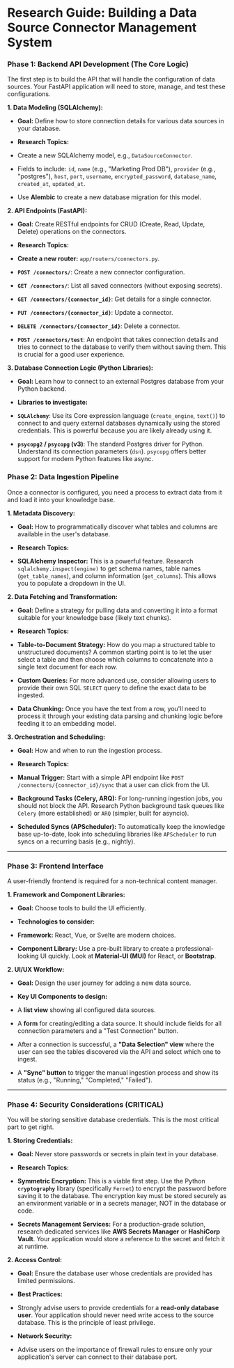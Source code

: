 # Research Guide: Building a Data Source Connector Management System

  
### Phase 1: Backend API Development (The Core Logic)

  

The first step is to build the API that will handle the configuration of data sources. Your FastAPI application will need to store, manage, and test these configurations.

  

**1. Data Modeling (SQLAlchemy):**

- **Goal:** Define how to store connection details for various data sources in your database.

- **Research Topics:**

- Create a new SQLAlchemy model, e.g., `DataSourceConnector`.

- Fields to include: `id`, `name` (e.g., "Marketing Prod DB"), `provider` (e.g., "postgres"), `host`, `port`, `username`, `encrypted_password`, `database_name`, `created_at`, `updated_at`.

- Use **Alembic** to create a new database migration for this model.

  

**2. API Endpoints (FastAPI):**

- **Goal:** Create RESTful endpoints for CRUD (Create, Read, Update, Delete) operations on the connectors.

- **Research Topics:**

- **Create a new router:** `app/routers/connectors.py`.

- **`POST /connectors/`**: Create a new connector configuration.

- **`GET /connectors/`**: List all saved connectors (without exposing secrets).

- **`GET /connectors/{connector_id}`**: Get details for a single connector.

- **`PUT /connectors/{connector_id}`**: Update a connector.

- **`DELETE /connectors/{connector_id}`**: Delete a connector.

- **`POST /connectors/test`**: An endpoint that takes connection details and tries to connect to the database to verify them without saving them. This is crucial for a good user experience.

  

**3. Database Connection Logic (Python Libraries):**

- **Goal:** Learn how to connect to an external Postgres database from your Python backend.

- **Libraries to investigate:**

- **`SQLAlchemy`**: Use its Core expression language (`create_engine`, `text()`) to connect to and query external databases dynamically using the stored credentials. This is powerful because you are likely already using it.

- **`psycopg2` / `psycopg` (v3)**: The standard Postgres driver for Python. Understand its connection parameters (`dsn`). `psycopg` offers better support for modern Python features like async.

   

### Phase 2: Data Ingestion Pipeline

  

Once a connector is configured, you need a process to extract data from it and load it into your knowledge base.

  

**1. Metadata Discovery:**

- **Goal:** How to programmatically discover what tables and columns are available in the user's database.

- **Research Topics:**

- **SQLAlchemy Inspector:** This is a powerful feature. Research `sqlalchemy.inspect(engine)` to get schema names, table names (`get_table_names`), and column information (`get_columns`). This allows you to populate a dropdown in the UI.

  

**2. Data Fetching and Transformation:**

- **Goal:** Define a strategy for pulling data and converting it into a format suitable for your knowledge base (likely text chunks).

- **Research Topics:**

- **Table-to-Document Strategy:** How do you map a structured table to unstructured documents? A common starting point is to let the user select a table and then choose which columns to concatenate into a single text document for each row.

- **Custom Queries:** For more advanced use, consider allowing users to provide their own SQL `SELECT` query to define the exact data to be ingested.

- **Data Chunking:** Once you have the text from a row, you'll need to process it through your existing data parsing and chunking logic before feeding it to an embedding model.

  

**3. Orchestration and Scheduling:**

- **Goal:** How and when to run the ingestion process.

- **Research Topics:**

- **Manual Trigger:** Start with a simple API endpoint like `POST /connectors/{connector_id}/sync` that a user can click from the UI.

- **Background Tasks (Celery, ARQ):** For long-running ingestion jobs, you should not block the API. Research Python background task queues like `Celery` (more established) or `ARQ` (simpler, built for asyncio).

- **Scheduled Syncs (APScheduler):** To automatically keep the knowledge base up-to-date, look into scheduling libraries like `APScheduler` to run syncs on a recurring basis (e.g., nightly).

  

---

  

### Phase 3: Frontend Interface

  

A user-friendly frontend is required for a non-technical content manager.

  

**1. Framework and Component Libraries:**

- **Goal:** Choose tools to build the UI efficiently.

- **Technologies to consider:**

- **Framework:** React, Vue, or Svelte are modern choices.

- **Component Library:** Use a pre-built library to create a professional-looking UI quickly. Look at **Material-UI (MUI)** for React, or **Bootstrap**.

  

**2. UI/UX Workflow:**

- **Goal:** Design the user journey for adding a new data source.

- **Key UI Components to design:**

- A **list view** showing all configured data sources.

- A **form** for creating/editing a data source. It should include fields for all connection parameters and a "Test Connection" button.

- After a connection is successful, a **"Data Selection" view** where the user can see the tables discovered via the API and select which one to ingest.

- A **"Sync" button** to trigger the manual ingestion process and show its status (e.g., "Running," "Completed," "Failed").

  

---

  

### Phase 4: Security Considerations (CRITICAL)

  

You will be storing sensitive database credentials. This is the most critical part to get right.

  

**1. Storing Credentials:**

- **Goal:** Never store passwords or secrets in plain text in your database.

- **Research Topics:**

- **Symmetric Encryption:** This is a viable first step. Use the Python **`cryptography`** library (specifically `Fernet`) to encrypt the password before saving it to the database. The encryption key must be stored securely as an environment variable or in a secrets manager, NOT in the database or code.

- **Secrets Management Services:** For a production-grade solution, research dedicated services like **AWS Secrets Manager** or **HashiCorp Vault**. Your application would store a reference to the secret and fetch it at runtime.

  

**2. Access Control:**

- **Goal:** Ensure the database user whose credentials are provided has limited permissions.

- **Best Practices:**

- Strongly advise users to provide credentials for a **read-only database user**. Your application should never need write access to the source database. This is the principle of least privilege.

- **Network Security:**

- Advise users on the importance of firewall rules to ensure only your application's server can connect to their database port.